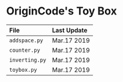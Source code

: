 # OriginCode's Toy Box

| File           | Last Update |
| :------------- | :---------- |
| `addspace.py`  | Mar.17 2019 |
| `counter.py`   | Mar.17 2019 |
| `inverting.py` | Mar.17 2019 |
| `toybox.py`    | Mar.17 2019 |